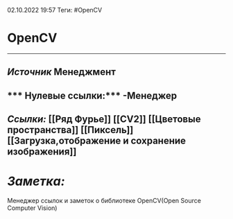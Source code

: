 02.10.2022    19:57
Теги: #OpenCV 
# OpenCV
---
***Источник***
Менеджмент
---
*** Нулевые ссылки:***
-Менеджер
---
***Ссылки:***
[[Ряд Фурье]]
[[CV2]]
[[Цветовые пространства]]
[[Пиксель]]
[[Загрузка,отображение и сохранение изображения]]
---
# ***Заметка:***
Менеджер ссылок и заметок о библиотеке OpenCV(Open Source Computer Vision)

